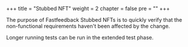+++
title = "Stubbed NFT"
weight = 2
chapter = false
pre = ""
+++

The purpose of Fastfeedback Stubbed NFTs is to quickly verify that the non-functional requirements haven't been affected by the change.

Longer running tests can be run in the extended test phase.

